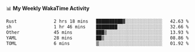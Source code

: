 <!--
**stamp711/stamp711** is a ✨ _special_ ✨ repository because its `README.md` (this file) appears on your GitHub profile.

Here are some ideas to get you started:

- 🔭 I’m currently working on ...
- 🌱 I’m currently learning ...
- 👯 I’m looking to collaborate on ...
- 🤔 I’m looking for help with ...
- 💬 Ask me about ...
- 📫 How to reach me: ...
- 😄 Pronouns: ...
- ⚡ Fun fact: ...
-->

📊 **My Weekly WakaTime Activity**

<!--START_SECTION:waka-->

```txt
Rust              2 hrs 18 mins   ██████████▓░░░░░░░░░░░░░░   42.63 %
sh                1 hr 46 mins    ████████░░░░░░░░░░░░░░░░░   32.66 %
Other             45 mins         ███▒░░░░░░░░░░░░░░░░░░░░░   13.93 %
YAML              28 mins         ██▒░░░░░░░░░░░░░░░░░░░░░░   08.86 %
TOML              6 mins          ▒░░░░░░░░░░░░░░░░░░░░░░░░   01.92 %
```

<!--END_SECTION:waka-->

